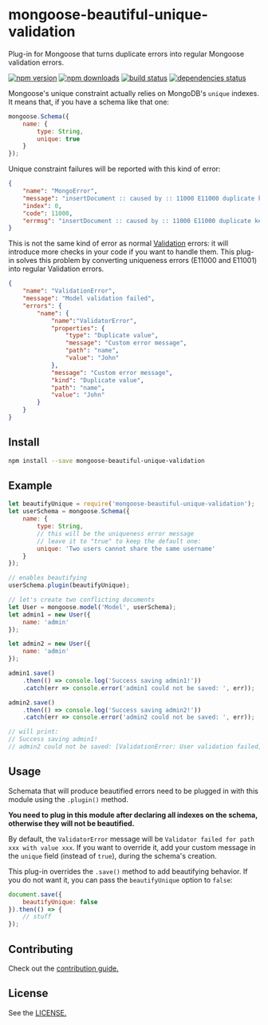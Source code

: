 # mongoose-beautiful-unique-validation

Plug-in for Mongoose that turns duplicate errors into regular Mongoose validation errors.

[![npm version](https://img.shields.io/npm/v/mongoose-beautiful-unique-validation.svg?style=flat-square)](https://www.npmjs.com/package/mongoose-beautiful-unique-validation)
[![npm downloads](https://img.shields.io/npm/dm/mongoose-beautiful-unique-validation.svg?style=flat-square)](https://www.npmjs.com/package/mongoose-beautiful-unique-validation)
[![build status](https://img.shields.io/travis/matteodelabre/mongoose-beautiful-unique-validation.svg?style=flat-square)](https://travis-ci.org/matteodelabre/mongoose-beautiful-unique-validation)
[![dependencies status](http://img.shields.io/david/matteodelabre/mongoose-beautiful-unique-validation.svg?style=flat-square)](https://david-dm.org/matteodelabre/mongoose-beautiful-unique-validation)

Mongoose's unique constraint actually relies on MongoDB's `unique` indexes. It means that, if you have a schema like that one:

```js
mongoose.Schema({
    name: {
        type: String,
        unique: true
    }
});
```

Unique constraint failures will be reported with this kind of error:

```json
{
    "name": "MongoError",
    "message": "insertDocument :: caused by :: 11000 E11000 duplicate key error index: example.users.$name_1 dup key: { : \"John\" }",
    "index": 0,
    "code": 11000,
    "errmsg": "insertDocument :: caused by :: 11000 E11000 duplicate key error index: example.users.$name_1 dup key: { : \"John\" }"
}
```

This is not the same kind of error as normal [Validation](http://mongoosejs.com/docs/validation.html)
errors: it will introduce more checks in your code if you want to handle them.
This plug-in solves this problem by converting uniqueness errors (E11000 and E11001) into regular Validation errors.

```json
{
    "name": "ValidationError",
    "message": "Model validation failed",
    "errors": {
        "name": {
            "name":"ValidatorError",
            "properties": {
                "type": "Duplicate value",
                "message": "Custom error message",
                "path": "name",
                "value": "John"
            },
            "message": "Custom error message",
            "kind": "Duplicate value",
            "path": "name",
            "value": "John"
        }
    }
}
```

## Install

```sh
npm install --save mongoose-beautiful-unique-validation
```

## Example

```js
let beautifyUnique = require('mongoose-beautiful-unique-validation');
let userSchema = mongoose.Schema({
    name: {
        type: String,
        // this will be the uniqueness error message
        // leave it to "true" to keep the default one:
        unique: 'Two users cannot share the same username'
    }
});

// enables beautifying
userSchema.plugin(beautifyUnique);

// let's create two conflicting documents
let User = mongoose.model('Model', userSchema);
let admin1 = new User({
    name: 'admin'
});

let admin2 = new User({
    name: 'admin'
});

admin1.save()
    .then(() => console.log('Success saving admin1!'))
    .catch(err => console.error('admin1 could not be saved: ', err));

admin2.save()
    .then(() => console.log('Success saving admin2!'))
    .catch(err => console.error('admin2 could not be saved: ', err));

// will print:
// Success saving admin1!
// admin2 could not be saved: [ValidationError: User validation failed]
```

## Usage

Schemata that will produce beautified errors need to be plugged
in with this module using the `.plugin()` method.

**You need to plug in this module after declaring all
indexes on the schema, otherwise they will not be beautified.**

By default, the `ValidatorError` message will be
`Validator failed for path xxx with value xxx`.
If you want to override it, add your custom message in the `unique` field (instead of `true`),
during the schema's creation.

This plug-in overrides the `.save()` method to add beautifying
behavior. If you do not want it, you can pass the
`beautifyUnique` option to `false`:

```js
document.save({
    beautifyUnique: false
}).then(() => {
    // stuff
});
```

## Contributing

Check out the [contribution guide.](https://github.com/matteodelabre/mongoose-beautiful-unique-validation/blob/master/CONTRIBUTING.md)

## License

See the [LICENSE.](https://github.com/matteodelabre/mongoose-beautiful-unique-validation/blob/master/LICENSE)
